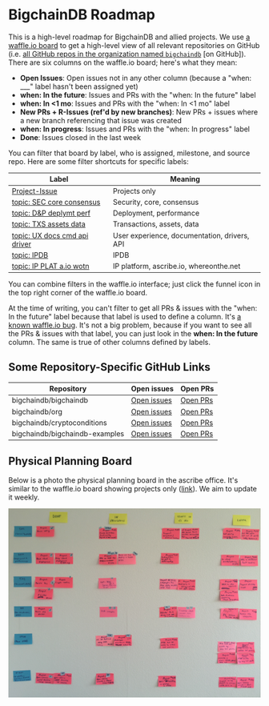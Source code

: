 # BigchainDB Roadmap

This is a high-level roadmap for BigchainDB and allied projects. We use [a waffle.io board](https://waffle.io/bigchaindb/org/) to get a high-level view of all relevant repositories on GitHub (i.e. [all GitHub repos in the organization named `bigchaindb`](https://github.com/bigchaindb) [on GitHub]). There are six columns on the waffle.io board; here's what they mean:

* **Open Issues**: Open issues not in any other column (because a "when: ___" label hasn't been assigned yet)
* **when: In the future**: Issues and PRs with the "when: In the future" label
* **when: In <1 mo**: Issues and PRs with the "when: In <1 mo" label
* **New PRs + R-Issues (ref'd by new branches)**: New PRs + issues where a new branch referencing that issue was created
* **when: In progress**: Issues and PRs with the "when: In progress" label
* **Done**: Issues closed in the last week

You can filter that board by label, who is assigned, milestone, and source repo. Here are some filter shortcuts for specific labels:

| **Label** | **Meaning** |
|-----------|-------------|
| [Project-Issue](https://waffle.io/bigchaindb/org?label=Project-Issue) | Projects only |
| [topic: SEC core consensus](https://waffle.io/bigchaindb/org?label=topic:%20SEC%20core%20consensus) | Security, core, consensus |
| [topic: D&P deplymt perf](https://waffle.io/bigchaindb/org?label=topic:%20D%26P%20deplymt%20perf) | Deployment, performance |
| [topic: TXS assets data](https://waffle.io/bigchaindb/org?label=topic:%20TXS%20assets%20data) | Transactions, assets, data |
| [topic: UX docs cmd api driver](https://waffle.io/bigchaindb/org?label=topic:%20UX%20docs%20cmd%20api%20driver) | User experience, documentation, drivers, API |
| [topic: IPDB](https://waffle.io/bigchaindb/org?label=topic:%20IPDB) | IPDB |
| [topic: IP PLAT a.io wotn](https://waffle.io/bigchaindb/org?label=topic:%20IP%20PLAT%20a.io%20wotn) | IP platform, ascribe.io, whereonthe.net |

You can combine filters in the waffle.io interface; just click the funnel icon in the top right corner of the waffle.io board.

At the time of writing, you can't filter to get all PRs & issues with the "when: In the future" label because that label is used to define a column. It's [a known waffle.io bug](https://github.com/waffleio/waffle.io/issues/2327). It's not a big problem, because if you want to see all the PRs & issues with that label, you can just look in the **when: In the future** column. The same is true of other columns defined by labels.

## Some Repository-Specific GitHub Links

| **Repository** | **Open issues** | **Open PRs** |
|----------------|-----------------|--------------|
| bigchaindb/bigchaindb | [Open issues](https://github.com/bigchaindb/bigchaindb/issues) | [Open PRs](https://github.com/bigchaindb/bigchaindb/pulls) |
| bigchaindb/org | [Open issues](https://github.com/bigchaindb/org/issues) | [Open PRs](https://github.com/bigchaindb/org/pulls) |
| bigchaindb/cryptoconditions | [Open issues](https://github.com/bigchaindb/cryptoconditions/issues) | [Open PRs](https://github.com/bigchaindb/cryptoconditions/pulls) |
| bigchaindb/bigchaindb-examples | [Open issues](https://github.com/bigchaindb/bigchaindb-examples/issues) | [Open PRs](https://github.com/bigchaindb/bigchaindb-examples/pulls) |

## Physical Planning Board

Below is a photo the physical planning board in the ascribe office. It's similar to the waffle.io board showing projects only ([link](https://waffle.io/bigchaindb/org?label=Project-Issue)). We aim to update it weekly.

![Photo of our planning board](roadmap.jpg)
